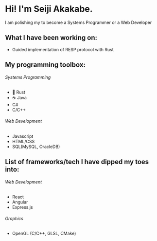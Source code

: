 # Hi! I'm Seiji Akakabe.

I am polishing my to become a Systems Programmer or a Web Developer

## What I have been working on:
- Guided implementation of RESP protocol with Rust

## My programming toolbox:
###### Systems Programming
- 🦀 Rust
- ☕ Java
- C#
- C/C++
###### Web Development
- Javascript
- HTML/CSS
- SQL(MySQL, OracleDB)

## List of frameworks/tech I have dipped my toes into:
###### Web Development
- React
- Angular
- Express.js
###### Graphics
- OpenGL (C/C++, GLSL, CMake)




<!---
SeijiDominic/SeijiDominic is a ✨ special ✨ repository because its `README.md` (this file) appears on your GitHub profile.
You can click the Preview link to take a look at your changes.
--->
